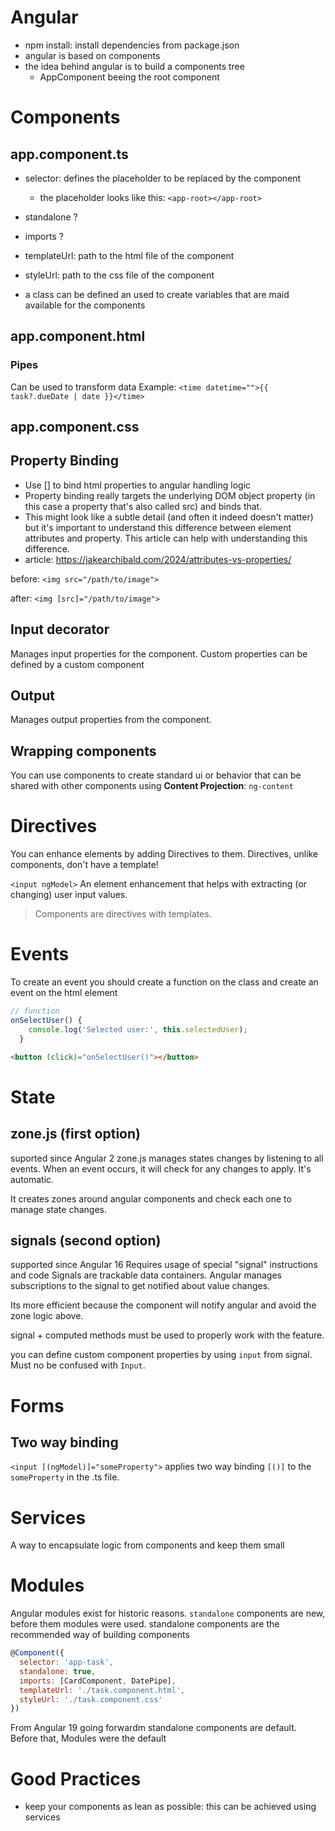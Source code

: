 # Angular
- npm install: install dependencies from package.json
- angular is based on components
- the idea behind angular is to build a components tree
    - AppComponent beeing the root component

# Components

## app.component.ts

- selector: defines the placeholder to be replaced by the component
    - the placeholder looks like this: `<app-root></app-root>`
- standalone ?
- imports ?
- templateUrl: path to the html file of the component
- styleUrl: path to the css file of the component

- a class can be defined an used to create variables that are maid available for the components 

## app.component.html

### Pipes 
Can be used to transform data
Example: `<time datetime="">{{ task?.dueDate | date }}</time>`

## app.component.css

## Property Binding
- Use [] to bind html properties to angular handling logic
- Property binding really targets the underlying DOM object property (in this case a property that's also called src) and binds that.
- This might look like a subtle detail (and often it indeed doesn't matter) but it's important to understand this difference between element attributes and property. This article can help with understanding this difference.
- article: https://jakearchibald.com/2024/attributes-vs-properties/

before: `<img src="/path/to/image">`

after: `<img [src]="/path/to/image">`

## Input decorator
Manages input properties for the component.
Custom properties can be defined by a custom component

## Output
Manages output properties from the component.

## Wrapping components
You can use components to create standard ui or behavior that can be shared with other components using
**Content Projection**:
`ng-content`

# Directives
You can enhance elements by adding Directives to them.
Directives, unlike components, don't have a template!

`<input ngModel>` An element enhancement that helps with extracting (or changing) user input values.



> Components are directives with templates.

# Events

To create an event you should create a function on the class and create an event on the html element

```javascript
// function
onSelectUser() {
    console.log('Selected user:', this.selectedUser);
  }

```

```html
<button (click)="onSelectUser()"></button>
```

# State

## zone.js (first option)
suported since Angular 2
zone.js manages states changes by listening to all events. When an event occurs, it will check for any changes to apply. It's automatic.

It creates zones around angular components and check each one to manage state changes.

## signals (second option)
supported since Angular 16
Requires usage of special "signal" instructions and code
Signals are trackable data containers. Angular manages subscriptions to the signal to get notified about value changes.

Its more efficient because the component will notify angular and avoid the zone logic above.

signal + computed methods must be used to properly work with the feature.

you can define custom component properties by using `input` from signal. Must no be confused with `Input`.

# Forms

## Two way binding
`<input [(ngModel)]="someProperty">` applies two way binding `[()]` to the `someProperty` in the .ts file.

# Services
A way to encapsulate logic from components and keep them small

# Modules
Angular modules exist for historic reasons. 
`standalone` components are new, before them modules were used.
standalone components are the recommended way of building components
```js
@Component({
  selector: 'app-task',
  standalone: true,
  imports: [CardComponent, DatePipe],
  templateUrl: './task.component.html',
  styleUrl: './task.component.css'
})
```
From Angular 19 going forwardm standalone components are default.
Before that, Modules were the default

# Good Practices

- keep your components as lean as possible: this can be achieved using services